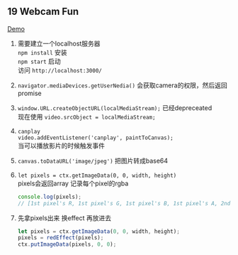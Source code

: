 ## 19 Webcam Fun

[Demo](https://joannewsj.github.io/JavaScript30/19%20-%20Webcam%20Fun/)

1. 需要建立一个localhost服务器  
    `npm install` 安装  
    `npm start` 启动  
    访问 `http://localhost:3000/`

2. `navigator.mediaDevices.getUserNedia()` 会获取camera的权限，然后返回promise

3. `window.URL.createObjectURL(localMediaStream);` 已经depreceated  
    现在使用 `video.srcObject = localMediaStream;`

4. `canplay`  
    `video.addEventListener('canplay', paintToCanvas);`  
    当可以播放影片的时候触发事件

5. `canvas.toDataURL('image/jpeg')` 把图片转成base64

6. `let pixels = ctx.getImageData(0, 0, width, height)`  
    pixels会返回array 记录每个pixel的rgba  
    ``` Javascript
    console.log(pixels);
    // [1st pixel's R, 1st pixel's G, 1st pixel's B, 1st pixel's A, 2nd pixel's R, 2nd pixel's G, ......]
    ```

7. 先拿pixels出来 换effect 再放进去  
    ``` Javascript
    let pixels = ctx.getImageData(0, 0, width, height);
    pixels = redEffect(pixels);
    ctx.putImageData(pixels, 0, 0);
    ```
